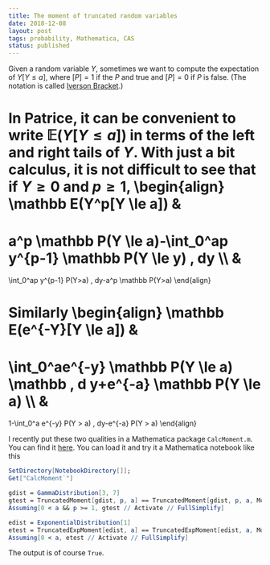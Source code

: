 ```yaml
---
title: The moment of truncated random variables
date: 2018-12-08
layout: post
tags: probability, Mathematica, CAS
status: published
---
```


Given a random variable $Y$, sometimes we want to compute the expectation of $Y[Y\le a]$, where
$[P]=1$ if the $P$ and true and $[P]=0$ if $P$ is false. (The notation is called [Iverson
Bracket](https://en.wikipedia.org/wiki/Iverson_bracket).) 

In Patrice, it can be convenient to write $\mathbb E(Y[Y \le a])$ in terms of the left and right tails of
$Y$. With just a bit calculus, it is not difficult to see that if $Y \ge 0$ and $p \ge 1$,
\begin{align}
\mathbb E(Y^p[Y \le a])
&
= 
a^p \mathbb P(Y \le a)-\int_0^ap y^{p-1} \mathbb P(Y \le y) \, dy
\\\\
&
=
\int_0^ap y^{p-1} P(Y>a) \, dy-a^p \mathbb P(Y>a)
\end{align}

Similarly
\begin{align}
\mathbb E(e^{-Y}[Y \le a])
&
= 
\int_0^ae^{-y} \mathbb P(Y \le a) \mathbb \, d y+e^{-a} \mathbb P(Y \le a)
\\\\
&
=
1-\int_0^a e^{-y} P(Y > a) \, dy-e^{-a} P(Y > a)
\end{align}

I recently put these two qualities in a Mathematica package `CalcMoment.m`. You can find it [here](https://github.com/newptcai/Zeno).
You can load it and try it a Mathematica notebook like this

```mathematica
SetDirectory[NotebookDirectory[]];
Get["CalcMoment`"]

gdist = GammaDistribution[3, 7]
gtest = TruncatedMoment[gdist, p, a] == TruncatedMoment[gdist, p, a, MomentForm -> "Left"] == TruncatedMoment[gdist, p, a, MomentForm -> "Right"]
Assuming[0 < a && p >= 1, gtest // Activate // FullSimplify]

edist = ExponentialDistribution[1]
etest = TruncatedExpMoment[edist, a] == TruncatedExpMoment[edist, a, MomentForm -> "Left"] == TruncatedExpMoment[edist, a, MomentForm -> "Right"]
Assuming[0 < a, etest // Activate // FullSimplify]
```

The output is of course `True`.
